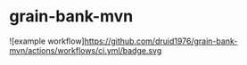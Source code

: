 # grain-bank-mvn
![example workflow]https://github.com/druid1976/grain-bank-mvn/actions/workflows/ci.yml/badge.svg
